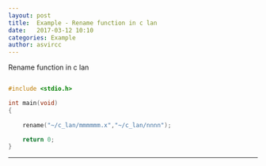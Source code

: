 ```yaml
---
layout: post
title:  Example - Rename function in c lan
date:   2017-03-12 10:10
categories: Example
author: asvircc
---
```


Rename function in c lan

~~~c

#include <stdio.h>

int main(void)
{
	
	rename("~/c_lan/mmmmmm.x","~/c_lan/nnnn");

	return 0;
}

~~~

----
